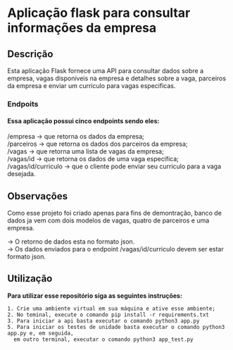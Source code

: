# Aplicação flask para consultar informações da empresa

## Descrição

Esta aplicação Flask fornece uma API para consultar dados sobre a empresa, vagas disponiveis na empresa e detalhes sobre a vaga, parceiros da empresa e enviar um curriculo para vagas especificas.

### Endpoits

#### Essa aplicação possui cinco endpoints sendo eles:

/empresa -> que retorna os dados da empresa;<br>
/parceiros -> que retorna os dados dos parceiros da empresa;<br>
/vagas -> que retorna uma lista de vagas da empresa;<br>
/vagas/id -> que retorna os dados de uma vaga especifica;<br>
/vagas/id/curriculo -> que o cliente pode enviar seu curriculo para a vaga desejada.

## Observações

Como esse projeto foi criado apenas para fins de demontração, banco de dados ja vem com dois modelos de vagas, quatro de parceiros e uma empresa.

-> O retorno de dados esta no formato json.<br>
-> Os dados enviados para o endpoint /vagas/id/curriculo devem ser estar formato json.


## Utilização

<b>Para utilizar esse repositório siga as seguintes instruções:</b>

    1. Crie uma ambiente virtual em sua máquina e ative esse ambiente;
    2. No teminal, execute o comando pip install -r requirements.txt
    3. Para iniciar a api basta executar o comando python3 app.py
    5. Para iniciar os testes de unidade basta executar o comando python3 app.py e, em seguida, 
      em outro terminal, executar o comando python3 app_test.py
